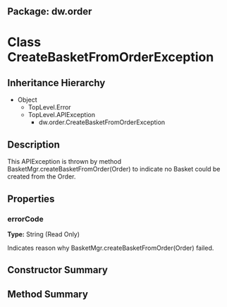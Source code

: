 ## Package: dw.order

# Class CreateBasketFromOrderException

## Inheritance Hierarchy

- Object
  - TopLevel.Error
  - TopLevel.APIException
    - dw.order.CreateBasketFromOrderException

## Description

This APIException is thrown by method BasketMgr.createBasketFromOrder(Order) to indicate no Basket could be created from the Order.

## Properties

### errorCode

**Type:** String (Read Only)

Indicates reason why BasketMgr.createBasketFromOrder(Order) failed.

## Constructor Summary

## Method Summary